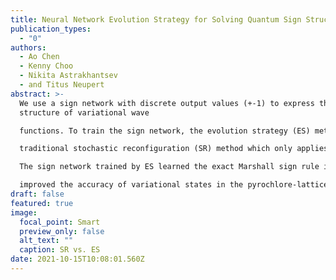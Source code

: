 ```yaml
---
title: Neural Network Evolution Strategy for Solving Quantum Sign Structures
publication_types:
  - "0"
authors:
  - Ao Chen
  - Kenny Choo
  - Nikita Astrakhantsev
  - and Titus Neupert
abstract: >-
  We use a sign network with discrete output values (+-1) to express the sign
  structure of variational wave

  functions. To train the sign network, the evolution strategy (ES) method was introduced to replace the

  traditional stochastic reconfiguration (SR) method which only applies to networks with continuous outputs.

  The sign network trained by ES learned the exact Marshall sign rule in the square-lattice Heisenberg model and

  improved the accuracy of variational states in the pyrochlore-lattice Heisenberg model. The paper is still in preparation and will be uploaded to arXiv soon.
draft: false
featured: true
image:
  focal_point: Smart
  preview_only: false
  alt_text: ""
  caption: SR vs. ES
date: 2021-10-15T10:08:01.560Z
---
```


